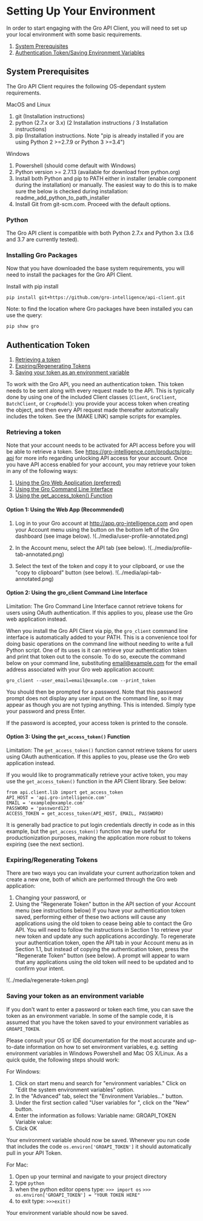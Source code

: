 # Setting Up Your Environment

In order to start engaging with the Gro API Client, you will need to set up your local environment with some basic requirements.

1. [System Prerequisites](#system-prerequisites)
2. [Authentication Token/Saving Environment Variables](#authentication-token)

## System Prerequisites

The Gro API Client requires the following OS-dependant system requirements.

MacOS and Linux

1. git (Installation instructions)
2. python (2.7.x or 3.x) (2 Installation instructions / 3 Installation instructions)
3. pip (Installation instructions. Note "pip is already installed if you are using Python 2 >=2.7.9 or Python 3 >=3.4")

Windows

1. Powershell (should come default with Windows)
2. Python version >= 2.7.13 (available for download from python.org)
3. Install both Python and pip to PATH either in installer (enable component during the installation) or manually. The easiest way to do this is to make sure the below is checked during installation: readme_add_python_to_path_installer
4. Install Git from git-scm.com. Proceed with the default options.

### Python

The Gro API client is compatible with both Python 2.7.x and Python 3.x (3.6 and 3.7 are currently tested). 

### Installing Gro Packages

Now that you have downloaded the base system requirements, you will need to install the packages for the Gro API Client.

Install with pip install

```
pip install git+https://github.com/gro-intelligence/api-client.git
```

Note: to find the location where Gro packages have been installed you can use the query:
```
pip show gro
```
## Authentication Token

1. [Retrieving a token](#retrieving-a-token)
2. [Expiring/Regenerating Tokens](#expiring-regenerating-tokens)
3. [Saving your token as an environment variable](#saving-your-token-as-an-environment-variable)

To work with the Gro API, you need an authentication token. This token needs to be sent along with every request made to the API. This is typically done by using one of the included Client classes (`Client`, `GroClient`, `BatchClient`, or `CropModel`): you provide your access token when creating the object, and then every API request made thereafter automatically includes the token. See the (MAKE LINK) sample scripts for examples.

### Retrieving a token

Note that your account needs to be activated for API access before you will be able to retrieve a token. See https://gro-intelligence.com/products/gro-api for more info regarding unlocking API access for your account.
Once you have API access enabled for your account, you may retrieve your token in any of the following ways:

1. [Using the Gro Web Application (preferred)](#option-1-using-the-web-app-recommended)
2. [Using the Gro Command Line Interface](#option-2-using-the-gro-client-command-line-interface)
3. [Using the get_access_token() Function](#option-3-using-the-get-access-token-function)

#### Option 1: Using the Web App (Recommended)

1. Log in to your Gro account at http://app.gro-intelligence.com and open your Account menu using the button on the bottom left of the Gro dashboard (see image below).
!(../media/user-profile-annotated.png)

2. In the Account menu, select the API tab (see below).
!(../media/profile-tab-annotated.png)

3. Select the text of the token and copy it to your clipboard, or use the "copy to clipboard" button (see below).
!(../media/api-tab-annotated.png)

#### Option 2: Using the gro_client Command Line Interface

Limitation: The Gro Command Line Interface cannot retrieve tokens for users using OAuth authentication. If this applies to you, please use the Gro web application instead.

When you install the Gro API Client via pip, the `gro_client` command line interface is automatically added to your PATH. This is a convenience tool for doing basic operations on the command line without needing to write a full Python script. One of its uses is it can retrieve your authentication token and print that token out to the console. To do so, execute the command below on your command line, substituting email@example.com for the email address associated with your Gro web application account:

```gro_client --user_email=email@example.com --print_token```

You should then be prompted for a password. Note that this password prompt does not display any user input on the command line, so it may appear as though you are not typing anything. This is intended. Simply type your password and press Enter.

If the password is accepted, your access token is printed to the console.

#### Option 3: Using the `get_access_token()` Function

Limitation: The `get_access_token()` function cannot retrieve tokens for users using OAuth authentication. If this applies to you, please use the Gro web application instead.

If you would like to programmatically retrieve your active token, you may use the `get_access_token()` function in the API Client library. See below:

```
from api.client.lib import get_access_token
API_HOST = 'api.gro-intelligence.com'
EMAIL = 'example@example.com'
PASSWORD = 'password123'
ACCESS_TOKEN = get_access_token(API_HOST, EMAIL, PASSWORD)
```

It is generally bad practice to put login credentials directly in code as in this example, but the `get_access_token()` function may be useful for productionization purposes, making the application more robust to tokens expiring (see the next section).

### Expiring/Regenerating Tokens

There are two ways you can invalidate your current authorization token and create a new one, both of which are performed through the Gro web application:

1. Changing your password, or
2. Using the "Regenerate Token" button in the API section of your Account menu (see instructions below)
If you have your authentication token saved, performing either of these two actions will cause any applications using the old token to cease being able to contact the Gro API. You will need to follow the instructions in Section 1 to retrieve your new token and update any such applications accordingly.
To regenerate your authentication token, open the API tab in your Account menu as in Section 1.1, but instead of copying the authentication token, press the "Regenerate Token" button (see below). A prompt will appear to warn that any applications using the old token will need to be updated and to confirm your intent.

!(../media/regenerate-token.png)

### Saving your token as an environment variable

If you don't want to enter a password or token each time, you can save the token as an environment variable. In some of the sample code, it is assumed that you have the token saved to your environment variables as `GROAPI_TOKEN`.

Please consult your OS or IDE documentation for the most accurate and up-to-date information on how to set environment variables, e.g. setting environment variables in Windows Powershell and Mac OS X/Linux. As a quick quide, the following steps should work:

For Windows:
1. Click on start menu and search for "environment variables." Click on "Edit the system environment variables" option.
2. In the "Advanced" tab, select the "Environment Variables..." button.
3. Under the first section called "User variables for <username>", click on the "New" button.
4. Enter the information as follows:
  Variable name: GROAPI_TOKEN
  Variable value: <insert your Gro API Token here>
5. Click OK

Your environment variable should now be saved. Whenever you run code that includes the code `os.environ['GROAPI_TOKEN']` it should automatically pull in your API Token.

For Mac:
1. Open up your terminal and navigate to your project directory
2. type `python`
3. when the python editor opens type:
`>>> import os`
`>>> os.environ['GROAPI_TOKEN'] = "YOUR TOKEN HERE"`
4. to exit type:
`>>>exit()`

Your environment variable should now be saved.
